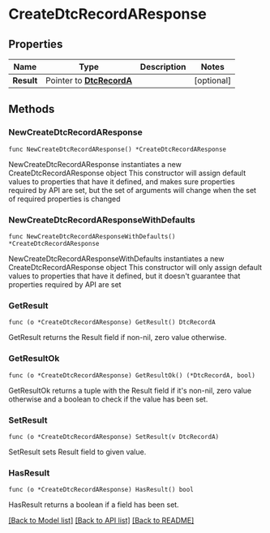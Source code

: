 # CreateDtcRecordAResponse

## Properties

Name | Type | Description | Notes
------------ | ------------- | ------------- | -------------
**Result** | Pointer to [**DtcRecordA**](DtcRecordA.md) |  | [optional] 

## Methods

### NewCreateDtcRecordAResponse

`func NewCreateDtcRecordAResponse() *CreateDtcRecordAResponse`

NewCreateDtcRecordAResponse instantiates a new CreateDtcRecordAResponse object
This constructor will assign default values to properties that have it defined,
and makes sure properties required by API are set, but the set of arguments
will change when the set of required properties is changed

### NewCreateDtcRecordAResponseWithDefaults

`func NewCreateDtcRecordAResponseWithDefaults() *CreateDtcRecordAResponse`

NewCreateDtcRecordAResponseWithDefaults instantiates a new CreateDtcRecordAResponse object
This constructor will only assign default values to properties that have it defined,
but it doesn't guarantee that properties required by API are set

### GetResult

`func (o *CreateDtcRecordAResponse) GetResult() DtcRecordA`

GetResult returns the Result field if non-nil, zero value otherwise.

### GetResultOk

`func (o *CreateDtcRecordAResponse) GetResultOk() (*DtcRecordA, bool)`

GetResultOk returns a tuple with the Result field if it's non-nil, zero value otherwise
and a boolean to check if the value has been set.

### SetResult

`func (o *CreateDtcRecordAResponse) SetResult(v DtcRecordA)`

SetResult sets Result field to given value.

### HasResult

`func (o *CreateDtcRecordAResponse) HasResult() bool`

HasResult returns a boolean if a field has been set.


[[Back to Model list]](../README.md#documentation-for-models) [[Back to API list]](../README.md#documentation-for-api-endpoints) [[Back to README]](../README.md)


